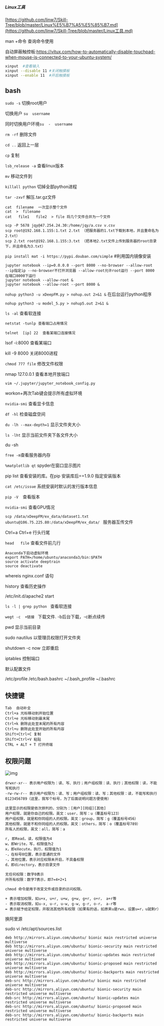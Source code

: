 ##### Linux工具

[https://github.com/linw7/Skill-Tree/blob/master/Linux%E5%B7%A5%E5%85%B7.md](https://github.com/linw7/Skill-Tree/blob/master/Linux工具.md)

man +命令  查询命令使用

自动屏蔽触控板:https://vitux.com/how-to-automatically-disable-touchpad-when-mouse-is-connected-to-your-ubuntu-system/

```bash
xinput	#查看输入
xinput --disable 11	#关闭触摸板
xinput --enable 11	#开启触摸板
```

## bash

`sudo -s` 切换root用户

切换用户  `su  username`

同时切换用户环境`su  -  username`

`rm -rf`  删除文件

`cd ..` 返回上一层

`cp` 复制

`lsb_release -a`  查看linux版本

`mv`  移动文件到

`killall python` 切掉全部python进程

`tar -zxvf` 解压.tar.gz文件

```
cat  filename  一次显示整个文件
cat  >  filename
cat   file1   file2  > file	将几个文件合并为一个文件
```

```
scp -P 5678 jqy@47.254.24.30:/home/jqy/a.csv v.csv
scp root@192.168.1.155:1.txt 2.txt （把服务器的1.txt下载到本地，并且重命名为2.txt）
scp 2.txt root@192.168.1.155:3.txt （把本地2.txt文件上传到服务器的root目录下，并且命名为3.txt）
```

`pip install mat -i https://pypi.douban.com/simple`   #利用国内镜像安装

````
jupyter notebook --ip=0.0.0.0 --port 8000 --no-browser --allow-root     
--ip指定ip --no-browser不打开浏览器 --allow-root允许root运行 --port 8000 在端口8000下运行
jupyter notebook --allow-root &
jupyter notebook --allow-root --port 8000 &
````

`nohup python3 -u xDeepFM.py > nohup.out 2>&1 &`   在后台运行python程序

`nohup python3 -u model_5.py > nohup5.out 2>&1 &`

`ls -al`  查看软连接

```
netstat -tunlp 查看端口占用情况
```

```
telnet  [ip] 22  查看某端口连接情况
```

lsof -i:8000  查看某端口

kill -9 8000  关闭8000进程

`chmod 777 file`  修改文件权限

nmap 127.0.0.1    查看本地开放端口

`vim ~/.jupyter/jupyter_notebook_config.py`

workon+两次Tab键会提示所有虚拟环境

`nvidia-smi` 查看显卡信息

`df -hl`  检查磁盘空间

`du -lh --max-depth=1` 显示文件夹大小

`ls -lht` 显示当前文件夹下各文件大小

du -sh

`free -m`查看服务器内存

`%matplotlib qt`  spyder在窗口显示图片

pip list 查看安装的库。在pip 安装库后==1.9.0  指定安装版本

`cat /etc/issue`  系统安装时默认的发行版本信息

`pip -V  `查看版本

`nvidia-smi`  查看GPU情况

`scp /data/xDeepFM/ex_data/dataset1.txt ubuntu@106.75.225.80:/data/xDeepFM/ex_data/ ` 服务器互传文件

Ctrl+a  Ctrl+e   行头行尾

`head   file` 查看文件前几行

```
Anaconda下启动虚拟环境
export PATH=/home/ubuntu/anaconda3/bin:$PATH
source activate deeptrain
source deactivate        
```

whereis nginx.conf  语句

history  查看历史操作

/etc/init.d/apache2 start

`ls -l | grep python ` 查看软连接

`wegt -c  +链接 ` 下载文件.  -b后台下载，-c断点续传

pwd	显示当前目录

sudo nautilus	以管理员权限打开文件夹

shutdown -c now 立即重启

iptables	控制端口



默认配置文件

/etc/profile
/etc/bash.bashrc
~/.bash_profile
~/.bashrc

## 快捷键

```
Tab  自动补全
Ctrl+a 光标移动到开始位置
Ctrl+e 光标移动到最末尾
Ctrl+k 删除此处至末尾的所有内容
Ctrl+u 删除此处至开始的所有内容
Shift+Ctrl+C 复制
Shift+Ctrl+V 粘贴
CTRL + ALT + T 打开终端
```



## 权限问题

![img](http://tinywan-develop.oss-cn-hangzhou.aliyuncs.com/18-11-13/58024930.jpg)

```
drwxr-xr-- 表示用户权限为：读、写、执行；用户组权限：读、执行；其他权限：读，不能写和执行
-rw-rw-r-- 表示用户权限为：读、写；用户组权限：读、写；其他权限：读，不能写和执行
0123456789（这里，我写个标号，为了后面说明问题方便使用）

这里显示的权限是依次排列的，分别为：[用户][同组][其他]
用户权限，就是你自己的权限。英文：user，简写：u（覆盖标号123）
用户组权限，就是和你同组的人的权限。英文：group，简写：g（覆盖标号456）
其他权限，就是不和你同组的人的权限。英文：others，简写：o（覆盖标号789）
所有人的权限，英文：all，简写：a

r, 即Read，读，权限值为4
w，即Write，写，权限值为2
x，即eXecute，执行，权限值为1
-，在标号0位置，表示普通的文件
-，其他位置，表示对应权限未开启，不具备权限
d，即directory，表示目录文件

无任何权限：数字0表示
开所有权限：数字7表示，即7=4+2+1

chmod 命令是用于改变文件或目录的访问权限。

+ 表示增加权限，如u+x, u+r, u+w, g+w, g+r, o+r， a+r等
- 表示取消权限，如u-x, u-r, u-w, g-w, g-r, o-r， a-r等
= 表示赋予给定权限，并取消其他所有权限（如果有的话，如原来u是rwx，设置u=r，u就剩r）
```



换阿里源

sudo vi /etc/apt/sources.list 

```
deb http://mirrors.aliyun.com/ubuntu/ bionic main restricted universe multiverse
deb http://mirrors.aliyun.com/ubuntu/ bionic-security main restricted universe multiverse
deb http://mirrors.aliyun.com/ubuntu/ bionic-updates main restricted universe multiverse
deb http://mirrors.aliyun.com/ubuntu/ bionic-proposed main restricted universe multiverse
deb http://mirrors.aliyun.com/ubuntu/ bionic-backports main restricted universe multiverse
deb-src http://mirrors.aliyun.com/ubuntu/ bionic main restricted universe multiverse
deb-src http://mirrors.aliyun.com/ubuntu/ bionic-security main restricted universe multiverse
deb-src http://mirrors.aliyun.com/ubuntu/ bionic-updates main restricted universe multiverse
deb-src http://mirrors.aliyun.com/ubuntu/ bionic-proposed main restricted universe multiverse
deb-src http://mirrors.aliyun.com/ubuntu/ bionic-backports main restricted universe multiverse
```





